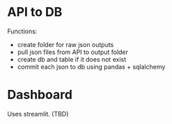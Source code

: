 # API to DB

Functions:
- create folder for raw json outputs
- pull json files from API to output folder
- create db and table if it does not exist
- commit each json to db using pandas + sqlalchemy


# Dashboard

Uses streamlit. (TBD)